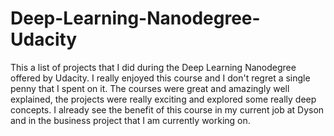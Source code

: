 # Deep-Learning-Nanodegree-Udacity

This a list of projects that I did during the Deep Learning Nanodegree offered by Udacity. I really enjoyed this course and I don't regret a single penny that I spent on it. The courses were great and amazingly well explained, the projects were really exciting and explored some really deep concepts. I already see the benefit of this course in my current job at Dyson and in the business project that I am currently working on.
